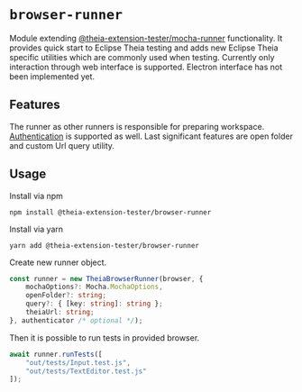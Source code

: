 # `browser-runner`

Module extending [@theia-extension-tester/mocha-runner](https://www.npmjs.com/package/@theia-extension-tester/mocha-runner) functionality.
It provides quick start to Eclipse Theia testing and adds new Eclipse Theia specific utilities which are commonly used when testing.
Currently only interaction through web interface is supported. Electron interface has not been implemented yet.

## Features

The runner as other runners is responsible for preparing workspace. [Authentication](https://www.npmjs.com/package/@theia-extension-tester/base-authenticator) is supported as well. Last significant features are open folder and custom Url query utility.

## Usage

Install via npm

`npm install @theia-extension-tester/browser-runner`

Install via yarn

`yarn add @theia-extension-tester/browser-runner`

Create new runner object.

```ts
const runner = new TheiaBrowserRunner(browser, {
    mochaOptions?: Mocha.MochaOptions,
    openFolder?: string;
    query?: { [key: string]: string };
    theiaUrl: string;
}, authenticator /* optional */);
```

Then it is possible to run tests in provided browser.

```ts
await runner.runTests([
    "out/tests/Input.test.js",
    "out/tests/TextEditor.test.js"
]);
```